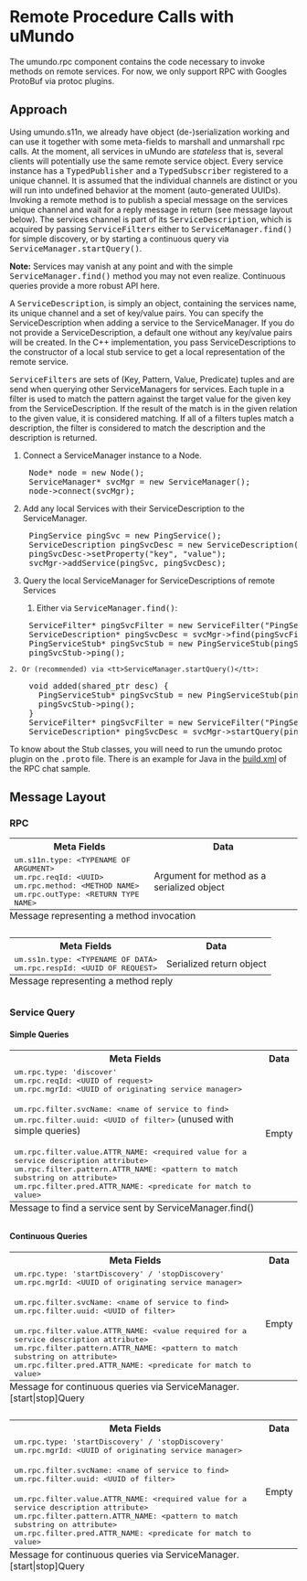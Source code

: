 # Remote Procedure Calls with uMundo

The umundo.rpc component contains the code necessary to invoke methods on remote
services. For now, we only support RPC with Googles ProtoBuf via protoc plugins.

## Approach

Using umundo.s11n, we already have object (de-)serialization working and can use
it together with some meta-fields to marshall and unmarshall rpc calls. At the
moment, all services in uMundo are *stateless* that is, several clients will
potentially use the same remote service object. Every service instance has a
<tt>TypedPublisher</tt> and a <tt>TypedSubscriber</tt> registered to a unique
channel. It is assumed that the individual channels are distinct or you will
run into undefined behavior at the moment (auto-generated UUIDs).
Invoking a remote method is to publish a special message on the services unique
channel and wait for a reply message in return (see message layout below).
The services channel is part of its <tt>ServiceDescription</tt>, which is acquired
by passing <tt>ServiceFilters</tt> either to <tt>ServiceManager.find()</tt> for
simple discovery, or by starting a continuous query via <tt>ServiceManager.startQuery()</tt>.

<b>Note:</b> Services may vanish at any point and with the simple <tt>ServiceManager.find()</tt>
method you may not even realize. Continuous queries provide a more robust API here.

A <tt>ServiceDescription</tt>, is simply an object, containing the services name,
its unique channel and a set of key/value pairs. You can specify the ServiceDescription
when adding a service to the ServiceManager. If you do not provide a ServiceDescription,
a default one without any key/value pairs will be created. In the C++ implementation,
you pass ServiceDescriptions to the constructor of a local stub service to get a
local representation of the remote service.

<tt>ServiceFilters</tt> are sets of (Key, Pattern, Value, Predicate) tuples and
are send when querying other ServiceManagers for services. Each tuple in a filter
is used to match the pattern against the target value for the given key from the
ServiceDescription. If the result of the match is in the given relation to the
given value, it is considered matching. If all of a filters tuples match a description,
the filter is considered to match the description and the description is returned.

1. Connect a ServiceManager instance to a Node.
<pre>
    Node* node = new Node();
    ServiceManager* svcMgr = new ServiceManager();
    node->connect(svcMgr);
</pre>
2. Add any local Services with their ServiceDescription to the ServiceManager.
<pre>
	PingService pingSvc = new PingService();
	ServiceDescription pingSvcDesc = new ServiceDescription();
	pingSvcDesc->setProperty("key", "value");
    svcMgr->addService(pingSvc, pingSvcDesc);
</pre>

3. Query the local ServiceManager for ServiceDescriptions of remote Services

	1. Either via <tt>ServiceManager.find()</tt>:
<pre>
	ServiceFilter* pingSvcFilter = new ServiceFilter("PingService");
	ServiceDescription* pingSvcDesc = svcMgr->find(pingSvcFilter);
	PingServiceStub* pingSvcStub = new PingServiceStub(pingSvcDesc);
	pingSvcStub->ping();
</pre>

	2. Or (recommended) via <tt>ServiceManager.startQuery()</tt>:
<pre>
	void added(shared_ptr<ServiceDescription> desc) {
    &nbsp;&nbsp;PingServiceStub* pingSvcStub = new PingServiceStub(pingSvcDesc);
    &nbsp;&nbsp;pingSvcStub->ping();
	}
	ServiceFilter* pingSvcFilter = new ServiceFilter("PingService");
	ServiceDescription* pingSvcDesc = svcMgr->startQuery(pingSvcFilter, this);
</pre>

To know about the Stub classes, you will need to run the umundo protoc plugin
on the <tt>.proto</tt> file. There is an example for Java in the
[build.xml](https://github.com/tklab-tud/umundo/blob/master/examples/java/rpc/chat/build.xml)
of the RPC chat sample.

## Message Layout

### RPC

<table>
	<tr><th>Meta Fields</th><th>Data</th></tr>
	<tr>
		<td>
			<tt>um.s11n.type: &lt;TYPENAME OF ARGUMENT></tt><br />
			<tt>um.rpc.reqId: &lt;UUID></tt><br />
			<tt>um.rpc.method: &lt;METHOD NAME></tt><br />
			<tt>um.rpc.outType: &lt;RETURN TYPE NAME></tt><br />
		</td>
		<td>Argument for method as a serialized object</td>
	</tr>
	<caption style="caption-side: bottom; text-align: left;">Message representing a method invocation</caption>
</table>

<table>
	<tr><th>Meta Fields</th><th>Data</th></tr>
	<tr>
		<td>
			<tt>um.ss1n.type: &lt;TYPENAME OF DATA></tt><br />
			<tt>um.rpc.respId: &lt;UUID OF REQUEST></tt><br />
		</td>
		<td>Serialized return object</td>
	</tr>
	<caption style="caption-side: bottom; text-align: left;">Message representing a method reply</caption>
</table>


### Service Query


#### Simple Queries

<table>
	<tr><th>Meta Fields</th><th>Data</th></tr>
	<tr>
		<td>
			<tt>um.rpc.type: 'discover'</tt><br />
			<tt>um.rpc.reqId: &lt;UUID of request></tt><br />
			<tt>um.rpc.mgrId: &lt;UUID of originating service manager></tt><br /><br />
			<tt>um.rpc.filter.svcName: &lt;name of service to find></tt><br />
			<tt>um.rpc.filter.uuid: &lt;UUID of filter></tt> (unused with simple queries)<br /><br />
			<tt>um.rpc.filter.value.ATTR_NAME: &lt;required value for a service description attribute></tt><br />
			<tt>um.rpc.filter.pattern.ATTR_NAME: &lt;pattern to match substring on attribute></tt><br />
			<tt>um.rpc.filter.pred.ATTR_NAME: &lt;predicate for match to value></tt><br />
		</td>
		<td>Empty</td>
	</tr>
	<caption style="caption-side: bottom; text-align: left;">Message to find a service sent by ServiceManager.find()</caption>
</table>


#### Continuous Queries

<table>
	<tr><th>Meta Fields</th><th>Data</th></tr>
	<tr>
		<td>
			<tt>um.rpc.type: 'startDiscovery' / 'stopDiscovery'</tt><br />
			<tt>um.rpc.mgrId: &lt;UUID of originating service manager></tt><br /><br />
			<tt>um.rpc.filter.svcName: &lt;name of service to find></tt><br />
			<tt>um.rpc.filter.uuid: &lt;UUID of filter></tt><br /><br />
			<tt>um.rpc.filter.value.ATTR_NAME: &lt;value required for a service description attribute></tt><br />
			<tt>um.rpc.filter.pattern.ATTR_NAME: &lt;pattern to match substring on attribute></tt><br />
			<tt>um.rpc.filter.pred.ATTR_NAME: &lt;predicate for match to value></tt><br />
		</td>
		<td>Empty</td>
	</tr>
	<caption style="caption-side: bottom; text-align: left;">Message for continuous queries via ServiceManager.[start|stop]Query</caption>
</table>

<table>
	<tr><th>Meta Fields</th><th>Data</th></tr>
	<tr>
		<td>
			<tt>um.rpc.type: 'startDiscovery' / 'stopDiscovery'</tt><br />
			<tt>um.rpc.mgrId: &lt;UUID of originating service manager></tt><br /><br />
			<tt>um.rpc.filter.svcName: &lt;name of service to find></tt><br />
			<tt>um.rpc.filter.uuid: &lt;UUID of filter></tt><br /><br />
			<tt>um.rpc.filter.value.ATTR_NAME: &lt;required value for a service description attribute></tt><br />
			<tt>um.rpc.filter.pattern.ATTR_NAME: &lt;pattern to match substring on attribute></tt><br />
			<tt>um.rpc.filter.pred.ATTR_NAME: &lt;predicate for match to value></tt><br />
		</td>
		<td>Empty</td>
	</tr>
	<caption style="caption-side: bottom; text-align: left;">Message for continuous queries via ServiceManager.[start|stop]Query</caption>
</table>

